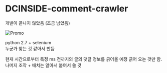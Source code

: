 # DCINSIDE-comment-crawler

개발이 끝나지 않았음 (조금 남았음)  

![Promo](http://postimg.org/image/g1gslstdt/cdbb3ffb/)

python 2.7 + selenium  
누군가 찾는 것 같아서 만듬  

현재 시간으로부터 특정 ms 전까지의 글의 댓글 정보를 긁어올 예정
긁어 오는 것만 함. 나머지 조작 + 배치는 알아서 붙여서 쓸 것   

